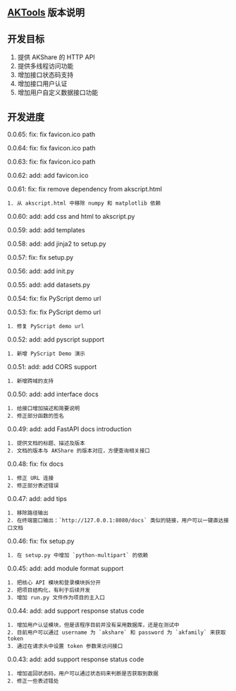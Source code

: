 ## [AKTools](https://github.com/akfamily/aktools) 版本说明

## 开发目标

1. 提供 AKShare 的 HTTP API
2. 提供多线程访问功能
3. 增加接口状态码支持
4. 增加接口用户认证
5. 增加用户自定义数据接口功能

## 开发进度

0.0.65: fix: fix favicon.ico path

0.0.64: fix: fix favicon.ico path

0.0.63: fix: fix favicon.ico path

0.0.62: add: add favicon.ico

0.0.61: fix: fix remove dependency from akscript.html

    1. 从 akscript.html 中移除 numpy 和 matplotlib 依赖

0.0.60: add: add css and html to akscript.py

0.0.59: add: add templates

0.0.58: add: add jinja2 to setup.py

0.0.57: fix: fix setup.py

0.0.56: add: add init.py

0.0.55: add: add datasets.py

0.0.54: fix: fix PyScript demo url

0.0.53: fix: fix PyScript demo url

    1. 修复 PyScript demo url 

0.0.52: add: add pyscript support
    
    1. 新增 PyScript Demo 演示

0.0.51: add: add CORS support

    1. 新增跨域的支持

0.0.50: add: add interface docs

    1. 给接口增加描述和简要说明
    2. 修正部分函数的签名

0.0.49: add: add FastAPI docs introduction

    1. 提供文档的标题、描述及版本
    2. 文档的版本与 AKShare 的版本对应，方便查询相关接口

0.0.48: fix: fix docs

    1. 修正 URL 连接
    2. 修正部分表述错误

0.0.47: add: add tips
    
    1. 移除路径输出
    2. 在终端窗口输出：`http://127.0.0.1:8080/docs` 类似的链接，用户可以一键直达接口文档

0.0.46: fix: fix setup.py

    1. 在 setup.py 中增加 `python-multipart` 的依赖

0.0.45: add: add module format support
    
    1. 把核心 API 模块和登录模块拆分开
    2. 把项目结构化，有利于后续开发
    3. 增加 run.py 文件作为项目的主入口

0.0.44: add: add support response status code

    1. 增加用户认证模块，但是该程序目前并没有采用数据库，还是在测试中
    2. 目前用户可以通过 username 为 `akshare` 和 password 为 `akfamily` 来获取 token
    3. 通过在请求头中设置 token 参数来访问接口

0.0.43: add: add support response status code
    
    1. 增加返回状态码，用户可以通过状态码来判断是否获取到数据
    2. 修正一些表述错处